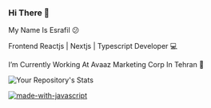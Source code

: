### Hi There 👋

My Name Is Esrafil :confused:

Frontend Reactjs | Nextjs | Typescript Developer 💻

I’m Currently Working At Avaaz Marketing Corp In Tehran 🏢

![Your Repository's Stats](https://github-readme-stats.vercel.app/api?username=esrafilelahi&show_icons=true)

[![made-with-javascript](https://img.shields.io/badge/Made%20with-JavaScript-1f425f.svg)](https://www.javascript.com)

